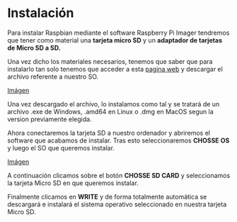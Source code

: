 # Instalación
Para instalar Raspbian mediante el software Raspberry Pi Imager tendremos que tener como material una **tarjeta micro SD** y un **adaptador de tarjetas de Micro SD a SD.**

Una vez dicho los materiales necesarios, tenemos que saber que para instalarlo tan solo tenemos que acceder a esta [pagina web](https://www.raspberrypi.org/downloads/) y descargar el archivo referente a nuestro SO.

[Imágen](https://github.com/kikelopser/proyecto/blob/main/imagenes/raspberry2.png)

Una vez descargado el archivo, lo instalamos como tal y se tratará de un archivo .exe de Windows, .amd64 en Linux o .dmg en MacOS segun la version previamente elegida.

Ahora conectaremos la tarjeta SD a nuestro ordenador y abriremos el software que acabamos de instalar. Tras esto seleccionaremos **CHOSSE OS**  y luego el SO que queremos instalar.

[Imágen](https://github.com/kikelopser/proyecto/blob/main/imagenes/raspberry3.jpeg)

A continuación clicamos sobre el botón **CHOSSE SD CARD** y seleccionamos la tarjeta Micro SD en que queremos instalar.

Finalmente clicamos en **WRITE** y de forma totalmente automática se descargará e instalará el sistema operativo seleccionado en nuestra tarjeta Micro SD.
